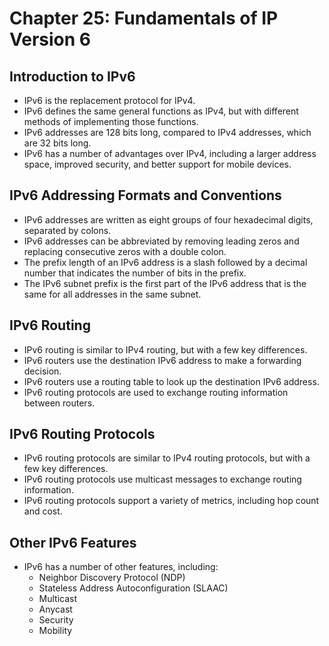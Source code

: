 # Chapter 25: Fundamentals of IP Version 6

## Introduction to IPv6

*   IPv6 is the replacement protocol for IPv4.
*   IPv6 defines the same general functions as IPv4, but with different methods of implementing those functions.
*   IPv6 addresses are 128 bits long, compared to IPv4 addresses, which are 32 bits long.
*   IPv6 has a number of advantages over IPv4, including a larger address space, improved security, and better support for mobile devices.

## IPv6 Addressing Formats and Conventions

*   IPv6 addresses are written as eight groups of four hexadecimal digits, separated by colons.
*   IPv6 addresses can be abbreviated by removing leading zeros and replacing consecutive zeros with a double colon.
*   The prefix length of an IPv6 address is a slash followed by a decimal number that indicates the number of bits in the prefix.
*   The IPv6 subnet prefix is the first part of the IPv6 address that is the same for all addresses in the same subnet.

## IPv6 Routing

*   IPv6 routing is similar to IPv4 routing, but with a few key differences.
*   IPv6 routers use the destination IPv6 address to make a forwarding decision.
*   IPv6 routers use a routing table to look up the destination IPv6 address.
*   IPv6 routing protocols are used to exchange routing information between routers.

## IPv6 Routing Protocols

*   IPv6 routing protocols are similar to IPv4 routing protocols, but with a few key differences.
*   IPv6 routing protocols use multicast messages to exchange routing information.
*   IPv6 routing protocols support a variety of metrics, including hop count and cost.

## Other IPv6 Features

*   IPv6 has a number of other features, including:
    *   Neighbor Discovery Protocol (NDP)
    *   Stateless Address Autoconfiguration (SLAAC)
    *   Multicast
    *   Anycast
    *   Security
    *   Mobility